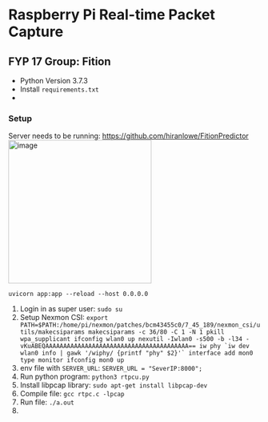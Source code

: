 # Raspberry Pi Real-time Packet Capture

## FYP 17 Group: Fition

- Python Version 3.7.3
- Install `requirements.txt`
- 

### Setup
Server needs to be running: https://github.com/hiranlowe/FitionPredictor<img width="286" alt="image" src="https://user-images.githubusercontent.com/47106053/165825265-486334c4-2e0e-417c-8738-3b81cc34eb5b.png">

`uvicorn app:app --reload --host 0.0.0.0`

1. Login in as super user: `sudo su`
2. Setup Nexmon CSI:
``export PATH=$PATH:/home/pi/nexmon/patches/bcm43455c0/7_45_189/nexmon_csi/utils/makecsiparams
makecsiparams -c 36/80 -C 1 -N 1
pkill wpa_supplicant
ifconfig wlan0 up
nexutil -Iwlan0 -s500 -b -l34 -vKuABEQAAAAAAAAAAAAAAAAAAAAAAAAAAAAAAAAAAAAAAAA==
iw phy `iw dev wlan0 info | gawk '/wiphy/ {printf "phy" $2}'` interface add mon0 type monitor
ifconfig mon0 up``
3. env file with `SERVER_URL`: `SERVER_URL = "SeverIP:8000";`
4. Run python program: `python3 rtpcu.py`
5. Install libpcap library: `sudo apt-get install libpcap-dev`
6. Compile file: `gcc rtpc.c -lpcap`
7. Run file: `./a.out`
8. 
